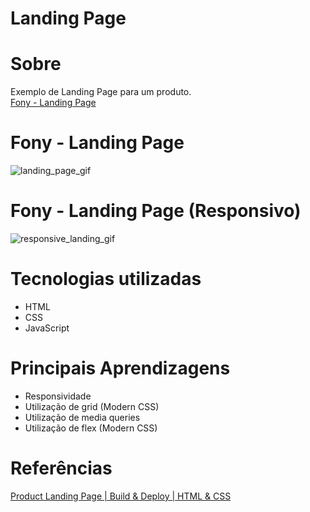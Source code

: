 # Landing Page

# Sobre
 Exemplo de Landing Page para um produto. <br>
 [Fony - Landing Page](https://exemplo-landing-page.netlify.app/)
 
# Fony - Landing Page

![landing_page_gif](https://user-images.githubusercontent.com/81118959/165780479-3c2d5a0c-8d9e-4099-af5f-a98cd8ae23ad.gif)

# Fony - Landing Page (Responsivo)

![responsive_landing_gif](https://user-images.githubusercontent.com/81118959/165780610-e370dbb0-3df1-4bf4-86dc-5eb43886e000.gif)

# Tecnologias utilizadas

* HTML
* CSS
* JavaScript

# Principais Aprendizagens
* Responsividade
* Utilização de grid (Modern CSS)
* Utilização de media queries
* Utilização de flex (Modern CSS)

# Referências 
[Product Landing Page | Build & Deploy | HTML & CSS](https://www.youtube.com/watch?v=61R5kn_kYwY&list=PLyMSASReZkcvvzwBsLzGSZcNvQZn-evlg&index=11)
